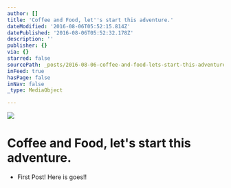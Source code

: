 ```yaml
---
author: []
title: 'Coffee and Food, let''s start this adventure.'
dateModified: '2016-08-06T05:52:15.814Z'
datePublished: '2016-08-06T05:52:32.178Z'
description: ''
publisher: {}
via: {}
starred: false
sourcePath: _posts/2016-08-06-coffee-and-food-lets-start-this-adventure.md
inFeed: true
hasPage: false
inNav: false
_type: MediaObject

---
```

![](https://the-grid-user-content.s3-us-west-2.amazonaws.com/7e53096a-b2ab-46dd-95c1-181ae78b11f2.jpg)

# Coffee and Food, let's start this adventure.

* First Post! Here is goes!!